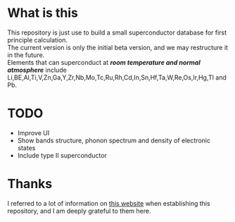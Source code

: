 # What is this  
This repository is just use to build a small superconductor database for first principle calculation.  
The current version is only the initial beta version, and we may restructure it in the future.  
Elements that can superconduct at ***room temperature and normal atmosphere*** include Li,BE,Al,Ti,V,Zn,Ga,Y,Zr,Nb,Mo,Tc,Ru,Rh,Cd,In,Sn,Hf,Ta,W,Re,Os,Ir,Hg,Tl and Pb.  

# TODO  
* Improve UI  
* Show bands structure, phonon spectrum and density of electronic states
* Include type II superconductor  

# Thanks
I referred to a lot of information on [this website](http://www.openedx.net/5227.html) when establishing this repository, and I am deeply grateful to them here.